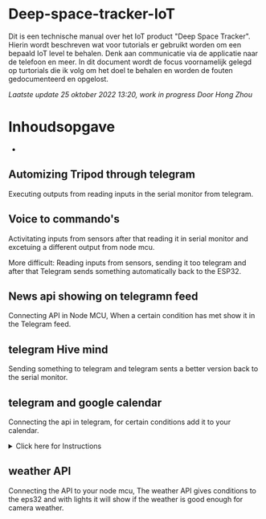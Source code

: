 # Deep-space-tracker-IoT
Dit is een technische manual over het IoT product "Deep Space Tracker". Hierin wordt beschreven wat voor tutorials er gebruikt worden om een bepaald IoT level te behalen. Denk aan communicatie via de applicatie naar de telefoon en meer. In dit document wordt de focus voornamelijk gelegd op turtorials die ik volg om het doel te behalen en worden de fouten gedocumenteerd en opgelost.

*Laatste update 25 oktober 2022 13:20, work in progress*
*Door Hong Zhou*

# Inhoudsopgave
- 

## Automizing Tripod through telegram
Executing outputs from reading inputs in the serial monitor from telegram.

## Voice to commando's 
Activitating inputs from sensors after that reading it in serial monitor and excetuing a different output from node mcu.

More difficult: Reading inputs from sensors, sending it too telegram and after that Telegram sends something automatically back to the ESP32.

## News api showing on telegramn feed
Connecting API in Node MCU, When a certain condition has met show it in the Telegram feed.


## telegram Hive mind
Sending something to telegram and telegram sents a better version back to the serial monitor.


## telegram and google calendar
Connecting the api in telegram, for certain conditions add it to your calendar.

<details>
  <summary>Click here for Instructions</summary>
  
  ### Integrating the Google Calendar API with the Telegram Bot API
  1.  Click on [Pipedream](https://pipedream.com/apps/google-calendar/integrations/telegram-bot-api) for popular ways to connect google calendar and Telegram bot.
  2. Select Create Trigger > New messages update (instant)
  3. follow the instructions on creating a new Telegram bot
  <details>
    <summary>Click here for BotFather Tutorial</summary>
    ![Telegram_BotFather](https://user-images.githubusercontent.com/70894669/197771369-c418bc88-1e8a-4ebd-bc9a-a3110d57a4d7.gif)
    If the GIF is not loading please [click here](https://user-images.githubusercontent.com/70894669/197771086-c3f289c5-c1d3-4e34-ba07-e4cae678d201.gif)
      </details>

  ### Some Code
  ```js
  function logSomething(something) {
    console.log('Something', something);
  }
  ```
</details>


## weather API
Connecting the API to your node mcu, The weather API gives conditions to the eps32 and with lights it will show if the weather is good enough for camera weather.


